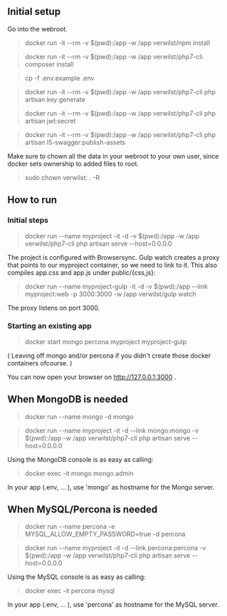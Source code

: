 ## Initial setup

Go into the webroot.

> docker run -it --rm -v $(pwd):/app -w /app verwilst/npm install

> docker run -it --rm -v $(pwd):/app -w /app verwilst/php7-cli composer install

> cp -f .env.example .env

> docker run -it --rm -v $(pwd):/app -w /app verwilst/php7-cli php artisan key:generate

> docker run -it --rm -v $(pwd):/app -w /app verwilst/php7-cli php artisan jwt:secret

> docker run -it --rm -v $(pwd):/app -w /app verwilst/php7-cli php artisan l5-swagger:publish-assets

Make sure to chown all the data in your webroot to your own user, since docker sets ownership to added files to root.

> sudo chown verwilst: . -R

## How to run

### Initial steps

> docker run --name myproject -it -d -v $(pwd):/app -w /app verwilst/php7-cli php artisan serve --host=0.0.0.0


The project is configured with Browsersync. Gulp watch creates a proxy that points to our myproject container, so we need to link to it. 
This also compiles app.css and app.js under public/{css,js}:

> docker run --name myproject-gulp -it -d -v $(pwd):/app --link myproject:web -p 3000:3000 -w /app verwilst/gulp watch

The proxy listens on port 3000.

### Starting an existing app

> docker start mongo percona myproject myproject-gulp

( Leaving off mongo and/or percona if you didn't create those docker containers ofcourse. )

You can now open your browser on http://127.0.0.1:3000 .

## When MongoDB is needed

> docker run --name mongo -d mongo

> docker run --name myproject -it -d --link mongo:mongo -v $(pwd):/app -w /app verwilst/php7-cli php artisan serve --host=0.0.0.0

Using the MongoDB console is as easy as calling:

> docker exec -it mongo mongo admin

In your app (.env, ... ), use 'mongo' as hostname for the Mongo server.

## When MySQL/Percona is needed

> docker run --name percona -e MYSQL_ALLOW_EMPTY_PASSWORD=true -d percona

> docker run --name myproject -it -d --link percona:percona -v $(pwd):/app -w /app verwilst/php7-cli php artisan serve --host=0.0.0.0

Using the MySQL console is as easy as calling:

> docker exec -it percona mysql

In your app (.env, ... ), use 'percona' as hostname for the MySQL server.

